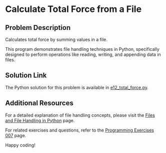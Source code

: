 # Calculate Total Force from a File

## Problem Description
Calculates total force by summing values in a file.

This program demonstrates file handling techniques in Python, specifically designed to perform operations like reading, writing, and appending data in files.

## Solution Link
The Python solution for this problem is available in [e12_total_force.py](./e12_total_force.py).

## Additional Resources
For a detailed explanation of file handling concepts, please visit the [Files and File Handling in Python](https://jsp.shiksha/index.php/portfolio/bcse101e-computer-programming-python/files-and-file-handling-python) page.

For related exercises and questions, refer to the [Programming Exercises 007](https://jsp.shiksha/index.php/portfolio/bcse101e-computer-programming-python/files-and-file-handling-python/programming-exercises-007) page.

Happy coding!
